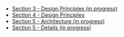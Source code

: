- [Section 3 - Design Principles (in progress)](/ComputerScience/UncleBob/CleanArchitecture/Sec3-DesignPrinciples.md)
- [Section 4 - Design Principles](/ComputerScience/UncleBob/CleanArchitecture/Sec4-Components.md)
- [Section 5 - Architecture (in progress)](/ComputerScience/UncleBob/CleanArchitecture/Sec5-Architecture.md)
- [Section 5 - Details (in progress)](/ComputerScience/UncleBob/CleanArchitecture/Sec5-Architecture.md)